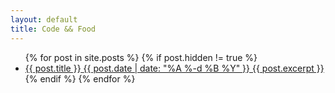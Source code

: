 ```yaml
---
layout: default
title: Code && Food
---
```

<ul class="unl post-list">
{% for post in site.posts %}
  {% if post.hidden != true %}
  <li class="post-list__item ml">
    <a href="{{ post.url }}">
      <span class="b m0">{{ post.title }}</span>
      <span class="meta h4 b">{{ post.date | date: "%A %-d %B %Y" }}</span>
      {{ post.excerpt }}
    </a>
  </li>
  {% endif %}
{% endfor %}
</ul>
